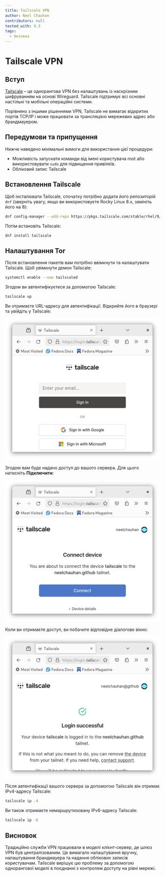 ```yaml
---
title: Tailscale VPN
author: Neel Chauhan
contributors: null
tested_with: 9.3
tags:
  - безпека
---
```


# Tailscale VPN

## Вступ

[Tailscale](https://tailscale.com/) – це однорангова VPN без налаштувань із наскрізним шифруванням на основі Wireguard. Tailscale підтримує всі основні настільні та мобільні операційні системи.

Порівняно з іншими рішеннями VPN, Tailscale не вимагає відкритих портів TCP/IP і може працювати за трансляцією мережевих адрес або брандмауером.

## Передумови та припущення

Нижче наведено мінімальні вимоги для використання цієї процедури:

- Можливість запускати команди від імені користувача root або використовувати `sudo` для підвищення привілеїв.
- Обліковий запис Tailscale

## Встановлення Tailscale

Щоб інсталювати Tailscale, спочатку потрібно додати його репозиторій `dnf` (зверніть увагу, якщо ви використовуєте Rocky Linux 8.x, замініть його на 8):

```bash
dnf config-manager --add-repo https://pkgs.tailscale.com/stable/rhel/9/tailscale.repo
```

Потім встановіть Tailscale:

```bash
dnf install tailscale
```

## Налаштування Tor

Після встановлення пакетів вам потрібно ввімкнути та налаштувати Tailscale. Щоб увімкнути демон Tailscale:

```bash
systemctl enable --now tailscaled
```

Згодом ви автентифікуєтеся за допомогою Tailscale:

```bash
tailscale up
```

Ви отримаєте URL-адресу для автентифікації. Відкрийте його в браузері та увійдіть у Tailscale:

![Tailscale login screen](../images/tailscale_1.png)

Згодом вам буде надано доступ до вашого сервера. Для цього натисніть **Підключити**:

![Tailscale grant access dialog](../images/tailscale_2.png)

Коли ви отримаєте доступ, ви побачите відповідне діалогове вікно:

![Tailscale login successful dialog](../images/tailscale_3.png)

Після автентифікації вашого сервера за допомогою Tailscale він отримає IPv4-адресу Tailscale:

```bash
tailscale ip -4
```

Ви також отримаєте немаршрутизовану IPv6-адресу Tailscale:

```bash
tailscale ip -6
```

## Висновок

Традиційно служби VPN працювали в моделі клієнт-сервер, де шлюз VPN був централізованим. Це вимагало налаштування вручну, налаштування брандмауера та надання облікових записів користувачам. Tailscale вирішує цю проблему за допомогою однорангової моделі в поєднанні з контролем доступу на рівні мережі.
